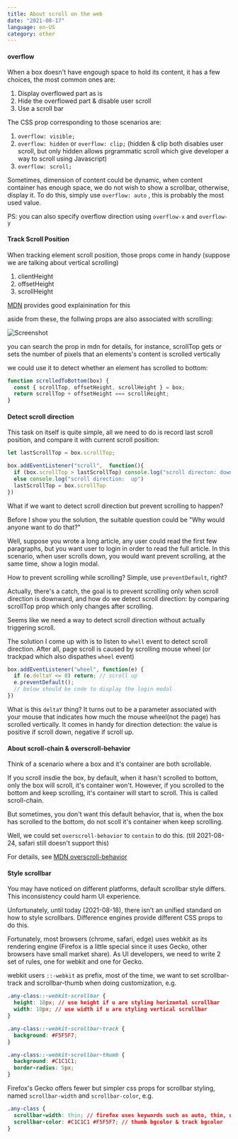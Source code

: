 ```yaml
---
title: About scroll on the web 
date: "2021-08-17"
language: en-US
category: other
---
```


#### overflow

When a box doesn't have engough space to hold its content, it has a few choices, the most common ones are:

1. Display overflowed part as is
2. Hide the overflowed part & disable user scroll
3. Use a scroll bar

The CSS prop corresponding to those scenarios are:

1. `overflow: visible;`
2. `overflow: hidden`  or `overflow: clip;` (hidden & clip both disables user scroll, but only hidden allows prgrammatic scroll which give developer a way to scroll using Javascript)
3. `overflow: scroll;`

Sometimes, dimension of content could be dynamic, when content container has enough space, we do not wish to show a scrollbar, otherwise, display it. To do this, simply use `overflow: auto` , this is probably the most used value.

PS: you can also specify overflow direction using `overflow-x` and `overflow-y`

#### Track Scroll Position

When tracking element scroll position, those props come in handy (suppose we are talking about vertical scrolling)

1. clientHeight
2. offsetHeight
3. scrollHeight

[MDN](https://developer.mozilla.org/en-US/docs/Web/API/CSS_Object_Model/Determining_the_dimensions_of_elements) provides good explainination for this

aside from these, the follwing props are also associated with scrolling:

![Screenshot](http://realrz.com/pub/img/ss_scroll.png)

you can search the prop in mdn for details, for instance, scrollTop gets or sets the number of pixels that an elements's content is scrolled vertically

we could use it to detect whether an element has scrolled to bottom:

```javascript
function scrolledToBottom(box) {
  const { scrollTop, offsetHeight, scrollHeight } = box;
  return scrollTop + offsetHeight === scrollHeight;
}
```

#### Detect scroll direction

This task on itself is quite simple, all we need to do is record last scroll position, and compare it with current scroll position:

```javascript
let lastScrollTop = box.scrollTop;

box.addEventListener("scroll",  function(){
  if (box.scrollTop > lastScrollTop) console.log("scroll directon: down")
  else console.log("scroll direction:  up")
  lastScrollTop = box.scrollTop
})
```

What if we want to detect scroll direction but prevent scrolling to happen?

Before I show you the solution, the suitable question could be "Why would anyone want to do that?"

Well, suppose you wrote a long article, any user could read the first few paragraphs, but you want user to login in order to read the full article. In this scenario, when user scrolls down, you would want prevent scrolling, at the same time, show a login modal.

How to prevent scrolling while scrolling? Simple, use `preventDefault`, right?

Actually, there's a catch, the goal is to prevent scrolling only when scroll direction is downward, and how do we detect scroll direction: by comparing scrollTop prop which only changes after scrolling.

Seems like we need a way to detect scroll direction without actually triggering scroll.

The solution I come up with is to listen to `whell` event  to detect scroll direction. After all, page scroll is caused by scrolling mouse wheel (or trackpad which also dispathes `wheel` event) 

```javascript
box.addEventListener("wheel", function(e) {
  if (e.deltaY <= 0) return; // scroll up
  e.preventDefault();
  // below should be code to display the login modal
})
```

What is this `deltaY` thing? It turns out to be a parameter associated with your mouse that indicates how much the mouse wheel(not the page) has scrolled vertically. It comes in handy for direction detection: the value is positive if scroll down, negative if scroll up. 

#### About scroll-chain & overscroll-behavior

Think of a scenario where a box and it's container are both scrollable.

If you scroll insdie the box, by default, when it hasn't scrolled to bottom, only the box will scroll, it's container won't. However, if you scrolled to the bottom and keep scrolling, it's container will start to scroll. This is called scroll-chain.

But sometimes, you don't want this default behavior, that is, when the box has scrolled to the bottom, do not scoll it's container when keep scrolling.

Well, we could set `overscroll-behavior` to `contain` to do this. (till 2021-08-24, safari still doesn't support this)

For details, see [MDN overscroll-behavior](https://developer.mozilla.org/en-US/docs/Web/CSS/overscroll-behavior)

####  Style scrollbar

You may have noticed on different platforms, default scrollbar style differs. This inconsistency could harm UI experience.

Unfortunately, until today (2021-08-18), there isn't an unified standard on how to style scrollbars. Difference engines provide different CSS props to do this.

Fortunately, most browsers (chrome, safari, edge) uses webkit as its rendering engine (Firefox is a little special since it uses Gecko, other browsers have small market share). As UI developers, we need to write 2 set of rules, one for webkit and one for Gecko.

webkit users `::-webkit` as prefix, most of the time, we want to set scrollbar-track and scrollbar-thumb when doing customization, e.g.

```css
.any-class::-webkit-scrollbar {
  height: 10px; // use height if u are styling horizontal scrollbar
  width: 10px; // use width if u are styling vertical scrollbar
}

.any-class::-webkit-scrollbar-track {
  background: #F5F5F7;
}

.any-class::-webkit-scrollbar-thumb {
  background: #C1C1C1;
  border-radius: 5px;
}
```

Firefox's Gecko offers fewer but simpler css props for scrollbar styling, named `scrollbar-width` and `scrollbar-color`, e.g.

```css
.any-class {
  scrollbar-width: thin; // firefox uses keywords such as auto, thin, none
  scrollbar-color: #C1C1C1 #F5F5F7; // thumb bgcolor & track bgcolor
}
```

